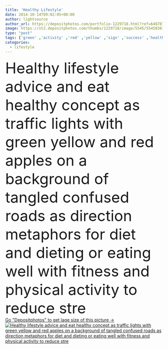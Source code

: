 ```yaml
---
title: 'Healthy Lifestyle'
date: 2014-10-14T09:02:05+00:00
author: lightsource
author_url: https://depositphotos.com/portfolio-1229718.html?ref=64678756
image: https://st2.depositphotos.com/thumbs/1229718/image/5545/55450301/api_thumb_450.jpg?forcejpeg=true
type: "post"
tags: ['green' ,'activity' ,'red' ,'yellow' ,'sign' ,'success' ,'health' ,'healthy' ,'light' ,'life' ,'food' ,'diet' ,'apple' ,'fruit' ,'medicine' ,'medical' ,'care' ,'eating' ,'nutrition' ,'traffic' ,'concept' ,'eat' ,'physical' ,'lifestyle' ,'stress' ,'weight' ,'therapy' ,'Dieting' ,'fitness' ,'down' ,'exercise' ,'metaphor' ,'confusion' ,'living' ,'conceptual' ,'training' ,'calories' ,'slow' ,'loss' ,'slim' ,'stop' ,'Advice' ,'Go' ,'Guidance' ,'Roads' ,'obesity' ,'solutions' ,'reduce' ,'diabetes' ,'tips' ]
categories: 
  - lifestyle
---
```

<div aling="center">
            <font size="60"> Healthy lifestyle advice and eat healthy concept as traffic lights with green yellow and red apples on a background of tangled confused roads as direction metaphors for diet and dieting or eating well with fitness and physical activity to reduce stre</font>   
</div>
<div>
    <a href='https://st2.depositphotos.com/thumbs/1229718/image/5545/55450301/api_thumb_450.jpg?forcejpeg=true?ref=64678756' target=_blank > Go "Depositphotos" to get lage size of this picture ->
        <img href='https://st2.depositphotos.com/thumbs/1229718/image/5545/55450301/api_thumb_450.jpg?forcejpeg=true?ref=64678756' src='https://st2.depositphotos.com/1229718/5545/i/950/depositphotos_55450301-stock-photo-healthy-lifestyle.jpg?forcejpeg=true' alt='Healthy lifestyle advice and eat healthy concept as traffic lights with green yellow and red apples on a background of tangled confused roads as direction metaphors for diet and dieting or eating well with fitness and physical activity to reduce stre' >
    </a>
</div>
